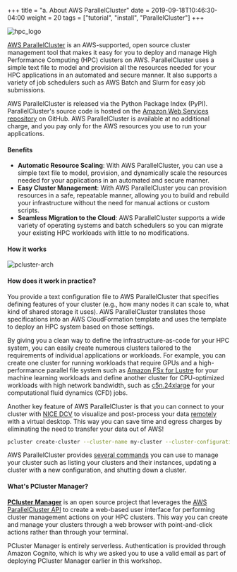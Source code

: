 +++
title = "a. About AWS ParallelCluster"
date = 2019-09-18T10:46:30-04:00
weight = 20
tags = ["tutorial", "install", "ParallelCluster"]
+++

![hpc_logo](/images/hpc-aws-parallelcluster-workshop/aws-parallelclusterlogo.png)

[AWS ParallelCluster](https://aws.amazon.com/hpc/parallelcluster/) is an AWS-supported, open source cluster management tool that makes it easy for you to deploy and manage High Performance Computing (HPC) clusters on AWS. ParallelCluster uses a simple text file to model and provision all the resources needed for your HPC applications in an automated and secure manner. It also supports a variety of job schedulers such as AWS Batch and Slurm for easy job submissions.

AWS ParallelCluster is released via the Python Package Index (PyPI). ParallelCluster's source code is hosted on the [Amazon Web Services repository](https://github.com/aws/aws-parallelcluster) on GitHub. AWS ParallelCluster is available at no additional charge, and you pay only for the AWS resources you use to run your applications.

#### Benefits

- **Automatic Resource Scaling**: With AWS ParallelCluster, you can use a simple text file to model, provision, and dynamically scale the resources needed for your applications in an automated and secure manner.
- **Easy Cluster Management**: With AWS ParallelCluster you can provision resources in a safe, repeatable manner, allowing you to build and rebuild your infrastructure without the need for manual actions or custom scripts.
- **Seamless Migration to the Cloud**: AWS ParallelCluster supports a wide variety of operating systems and batch schedulers so you can migrate your existing HPC workloads with little to no modifications.

#### How it works

![pcluster-arch](/images/hpc-aws-parallelcluster-workshop/pc-how-it-works.png)


#### How does it work in practice?

You provide a text configuration file to AWS ParallelCluster that specifies defining features of your cluster (e.g., how many nodes it can scale to, what kind of shared storage it uses). AWS ParallelCluster translates those specifications into an AWS CloudFormation template and uses the template to deploy an HPC system based on those settings. 

By giving you a clean way to define the infrastructure-as-code for your HPC system, you can easily create numerous clusters tailored to the requirements of individual applications or workloads. For example, you can create one cluster for running workloads that require GPUs and a high-performance parallel file system such as [Amazon FSx for Lustre](https://docs.aws.amazon.com/fsx/latest/LustreGuide/what-is.html) for your machine learning workloads and define another cluster for CPU-optimized workloads with high network bandwidth, such as [c5n.24xlarge](https://aws.amazon.com/ec2/instance-types/c5/) for your computational fluid dynamics (CFD) jobs.

Another key feature of AWS ParallelCluster is that you can connect to your cluster with [NICE DCV](https://docs.aws.amazon.com/dcv/latest/adminguide/what-is-dcv.html) to visualize and post-process your data [remotely](https://docs.aws.amazon.com/parallelcluster/latest/ug/dcv-v3.html) with a virtual desktop. This way you can save time and egress charges by eliminating the need to transfer your data out of AWS!

```bash
pcluster create-cluster --cluster-name my-cluster --cluster-configuration my-cluster-config.yaml --region ${AWS_REGION}
```

AWS ParallelCluster provides [several commands](https://docs.aws.amazon.com/parallelcluster/latest/ug/commands-v3.html) you can use to manage your cluster such as listing your clusters and their instances, updating a cluster with a new configuration, and shutting down a cluster.


#### What's PCluster Manager?

[**PCluster Manager**](https://github.com/aws-samples/pcluster-manager) is an open source project that leverages the [AWS ParallelCluster API](https://docs.aws.amazon.com/parallelcluster/latest/ug/api-reference-v3.html) to create a web-based user interface for performing cluster management actions on your HPC clusters. This way you can create and manage your clusters through a web browser with point-and-click actions rather than through your terminal. 

PCluster Manager is entirely serverless. Authentication is provided through Amazon Cognito, which is why we asked you to use a valid email as part of deploying PCluster Manager earlier in this workshop.



